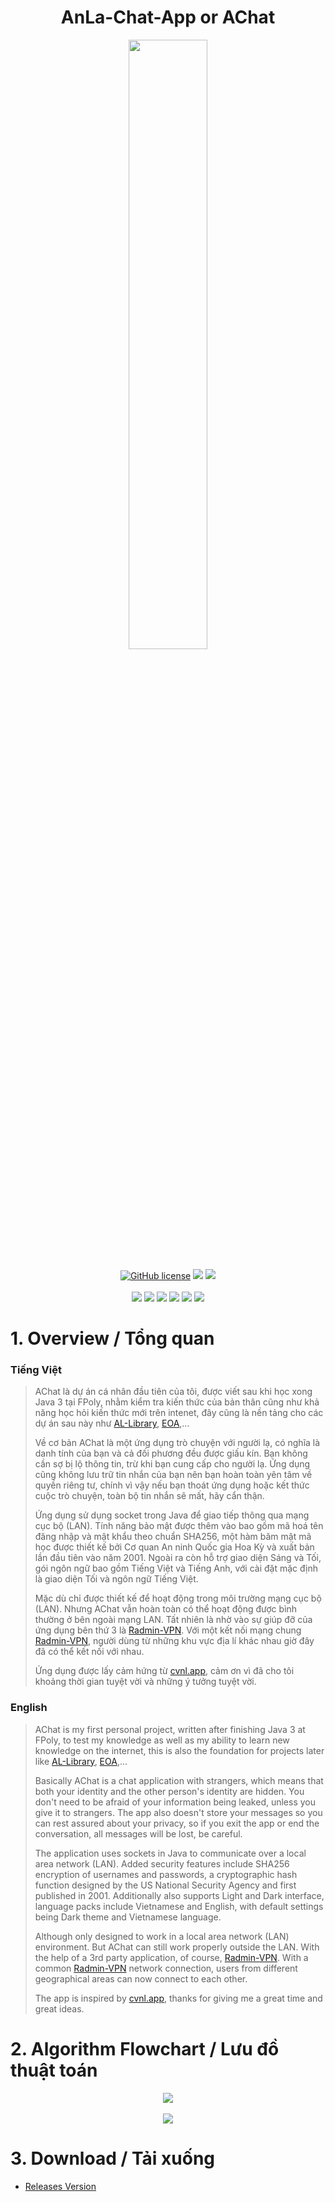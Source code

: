<h1 align="center">AnLa-Chat-App or AChat</h1>
<p align="center">
  <img src="https://user-images.githubusercontent.com/90229487/212619385-e9045af7-c284-4839-a11f-a9ab3e5af3f4.png" width = "50%">
  <br><br>
  <a href="https://www.apache.org/licenses/LICENSE-2.0"><img src="https://img.shields.io/github/license/exadel-inc/CompreFace" alt="GitHub license"/></a>
  <a href="https://cloudinary.com/"><img src="https://img.shields.io/badge/Cloud-Cloudinary-blue"></a>
  <a href="https://www.radmin-vpn.com"><img src="https://img.shields.io/badge/Network-Radmin--VPN-blue"></a>
  <br><br>
  <img src="https://img.shields.io/github/repo-size/AnLaVN/AChat">
  <img src="https://img.shields.io/github/languages/code-size/AnLaVN/AChat">
  <img src="https://img.shields.io/github/downloads/AnLaVN/AChat/total">
  <a href="https://github.com/AnLaVN/AChat/commits/Releases"><img src="https://img.shields.io/github/commit-activity/w/AnLaVN/AChat"></a>
  <a href="https://github.com/AnLaVN/AChat/commits/Releases"><img src="https://img.shields.io/github/last-commit/AnLaVN/AChat"></a>
  <a href="https://github.com/AnLaVN/AChat/releases"><img src="https://img.shields.io/github/release-date/AnLaVN/AChat"></a>
</p>


# 1. Overview / Tổng quan
### Tiếng Việt
> AChat là dự án cá nhân đầu tiên của tôi, được viết sau khi học xong Java 3 tại FPoly, nhằm kiểm tra kiến thức của bản thân cũng như khả năng học hỏi kiến thức mới trên intenet, đây cũng là nền tảng cho các dự án sau này như [AL-Library](https://github.com/AnLaVN/AL-Library), [EOA](https://github.com/AnLaVN/EOA),...
>
> Về cơ bản AChat là một ứng dụng trò chuyện với người lạ, có nghĩa là danh tính của bạn và cả đối phương đều được giấu kín. Bạn không cần sợ bị lộ thông tin, trừ khi bạn cung cấp cho người lạ. Ứng dụng cũng không lưu trữ tin nhắn của bạn nên bạn hoàn toàn yên tâm về quyền riêng tư, chính vì vậy nếu bạn thoát ứng dụng hoặc kết thức cuộc trò chuyện, toàn bộ tin nhắn sẽ mất, hãy cẩn thận.
>
> Ứng dụng sử dụng socket trong Java để giao tiếp thông qua mạng cục bộ (LAN). Tính năng bảo mật được thêm vào bao gồm mã hoá tên đăng nhập và mật khẩu theo chuẩn SHA256, một hàm băm mật mã học được thiết kế bởi Cơ quan An ninh Quốc gia Hoa Kỳ và xuất bản lần đầu tiên vào năm 2001. Ngoài ra còn hỗ trợ giao diện Sáng và Tối, gói ngôn ngữ bao gồm Tiếng Việt và Tiếng Anh, với cài đặt mặc định là giao diện Tối và ngôn ngữ Tiếng Việt.
>
> Mặc dù chỉ được thiết kế để hoạt động trong môi trường mạng cục bộ (LAN). Nhưng AChat vẫn hoàn toàn có thể hoạt động được bình thường ở bên ngoài mạng LAN. Tất nhiên là nhờ vào sự giúp đỡ của ứng dụng bên thứ 3 là [Radmin-VPN](https://www.radmin-vpn.com). Với một kết nối mạng chung [Radmin-VPN](https://www.radmin-vpn.com), người dùng từ những khu vực địa lí khác nhau giờ đây đã có thể kết nối với nhau.
>
> Ứng dụng được lấy cảm hứng từ [cvnl.app](cvnl.app), cảm ơn vì đã cho tôi khoảng thời gian tuyệt vời và những ý tưởng tuyệt vời.
> 
### English
> AChat is my first personal project, written after finishing Java 3 at FPoly, to test my knowledge as well as my ability to learn new knowledge on the internet, this is also the foundation for projects later like [AL-Library](https://github.com/AnLaVN/AL-Library), [EOA](https://github.com/AnLaVN/EOA),...
>
> Basically AChat is a chat application with strangers, which means that both your identity and the other person's identity are hidden. You don't need to be afraid of your information being leaked, unless you give it to strangers. The app also doesn't store your messages so you can rest assured about your privacy, so if you exit the app or end the conversation, all messages will be lost, be careful.
>
> The application uses sockets in Java to communicate over a local area network (LAN). Added security features include SHA256 encryption of usernames and passwords, a cryptographic hash function designed by the US National Security Agency and first published in 2001. Additionally also supports Light and Dark interface, language packs include Vietnamese and English, with default settings being Dark theme and Vietnamese language.
>
> Although only designed to work in a local area network (LAN) environment. But AChat can still work properly outside the LAN. With the help of a 3rd party application, of course, [Radmin-VPN](https://www.radmin-vpn.com). With a common [Radmin-VPN](https://www.radmin-vpn.com) network connection, users from different geographical areas can now connect to each other.
>
> The app is inspired by [cvnl.app](cvnl.app), thanks for giving me a great time and great ideas.

# 2. Algorithm Flowchart / Lưu đồ thuật toán
<p align="center">
  <img src="https://user-images.githubusercontent.com/90229487/221405757-ea064e86-45f4-474a-80ae-deeadaf14f80.png">
  <br><br>
  <img src="https://user-images.githubusercontent.com/90229487/221405752-b6cca033-855c-4e92-895b-a302b4f78499.png">
</p>

# 3. Download / Tải xuống
* [Releases Version](https://github.com/AnLaVN/AChat/releases)
